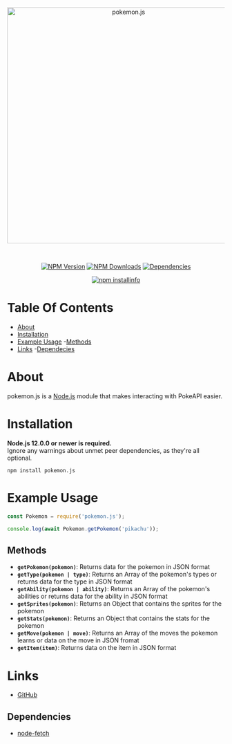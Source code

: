 <div align="center">
  <br />
  <p>
    <a href="https://www.npmjs.com/package/pokemon.js"><img src="https://i.postimg.cc/Sx7sKrmx/pokemon.png" width="546" alt="pokemon.js" /></a>
  </p>
  <br />
  <p>
    <a href="https://www.npmjs.com/package/pokemon.js"><img src="https://img.shields.io/npm/v/pokemon.js.svg?color=brightgreen" alt="NPM Version" /></a>
    <a href="https://www.npmjs.com/package/pokemon.js"><img src = "https://img.shields.io/npm/dt/pokemon.js.svg?maxAge=3600" alt="NPM Downloads"/></a>
    <a href="https://david-dm.org/musubi3/pokemon.js"><img src="https://status.david-dm.org/gh/musubi3/pokemon.js.svg" alt="Dependencies" /></a>
  </p>
  <p>
    <a href="https://nodei.co/npm/pokemon.js/"><img src="https://nodei.co/npm/pokemon.js.png" alt="npm installinfo" /></a>
  </p>
</div>

# Table Of Contents

- [About](#about)
- [Installation](#installation)
- [Example Usage](#example)
    -[Methods](#methods)
- [Links](#links)
    -[Dependecies](#dependencies)

# About

pokemon.js is a [Node.js](https://nodejs.org) module that makes interacting with PokeAPI easier.

# Installation

**Node.js 12.0.0 or newer is required.**  
Ignore any warnings about unmet peer dependencies, as they're all optional.

`npm install pokemon.js`

# Example Usage

```js
const Pokemon = require('pokemon.js');

console.log(await Pokemon.getPokemon('pikachu'));
```
## Methods

- **`getPokemon(pokemon)`**:
Returns data for the pokemon in JSON format
- **`getType(pokemon | type)`**:
Returns an Array of the pokemon's types or returns data for the type in JSON format
- **`getAbility(pokemon | ability)`**:
Returns an Array of the pokemon's abilities or returns data for the ability in JSON format
- **`getSprites(pokemon)`**:
Returns an Object that contains the sprites for the pokemon
- **`getStats(pokemon)`**:
Returns an Object that contains the stats for the pokemon
- **`getMove(pokemon | move)`**:
Returns an Array of the moves the pokemon learns or data on the move in JSON fromat
- **`getItem(item)`**:
Returns data on the item in JSON format

# Links

- [GitHub](https://github.com/musubi3/pokemon.js.git)

## Dependencies

- [node-fetch](https://www.npmjs.com/package/node-fetch)

